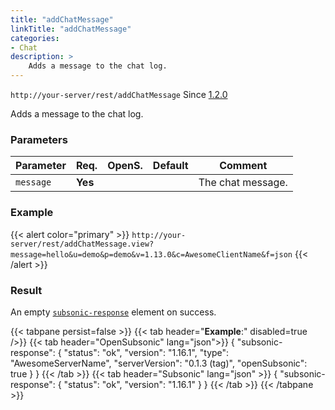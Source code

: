 ```yaml
---
title: "addChatMessage"
linkTitle: "addChatMessage"
categories:
- Chat
description: >
    Adds a message to the chat log.
---
```


`http://your-server/rest/addChatMessage` Since [1.2.0](../../subsonic-versions)

Adds a message to the chat log.

### Parameters

| Parameter | Req. | OpenS. | Default | Comment |
| --- | --- | --- | --- | --- |
| `message` | **Yes** |   |  | The chat message. |

### Example

{{< alert color="primary" >}} `http://your-server/rest/addChatMessage.view?message=hello&u=demo&p=demo&v=1.13.0&c=AwesomeClientName&f=json` {{< /alert >}}

### Result

An empty [`subsonic-response`](../../responses/subsonic-response) element on success.

{{< tabpane persist=false >}}
{{< tab header="**Example**:" disabled=true />}}
{{< tab header="OpenSubsonic" lang="json">}}
{
  "subsonic-response": {
    "status": "ok",
    "version": "1.16.1",
    "type": "AwesomeServerName",
    "serverVersion": "0.1.3 (tag)",
    "openSubsonic": true
  }
}
{{< /tab >}}
{{< tab header="Subsonic" lang="json" >}}
{
  "subsonic-response": {
    "status": "ok",
    "version": "1.16.1"
  }
}
{{< /tab >}}
{{< /tabpane >}}

